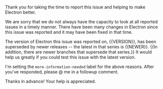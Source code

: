 Thank you for taking the time to report this issue and helping to make
Electron better.

We are sorry that we do not always have the capacity to look at all reported
issues in a timely manner. There have been many changes in Electron since
this issue was reported and it may have been fixed in that time.

The version of Electron this issue was reported on, {{VERSION}},
has been superseded by newer releases -- the latest in that series is {{NEWER}}.
{{In addition, there are newer branches that supersede that series.}}
It would help us greatly if you could test this issue with the latest version.

I'm setting the `more-information-needed` label for the above reasons.
After you've responded, please @ me in a followup comment.

Thanks in advance! Your help is appreciated.
